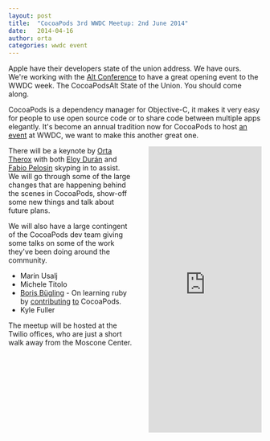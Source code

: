```yaml
---
layout: post
title:  "CocoaPods 3rd WWDC Meetup: 2nd June 2014"
date:   2014-04-16
author: orta
categories: wwdc event
---
```


Apple have their developers state of the union address. We have ours. We're working with the [Alt Conference](http://www.altconf.com) to have a great opening event to the WWDC week. The CocoaPodsAlt State of the Union. You should come along.

<!-- more -->

CocoaPods is a dependency manager for Objective-C, it makes it very easy for people to use open source code or to share code between multiple apps elegantly. It's become an annual tradition now for CocoaPods to host [an event](http://www.eventbrite.com/e/cocoapods-2nd-annual-wwdc-meetup-tickets-6887230893) at WWDC, we want to make this another great one. 

<iframe style="margin-left:32px;float:right; display:inline-block;" width="225" height="570" src="http://meetu.ps/2jKYMx" frameborder="0"></iframe>

There will be a keynote by [Orta Therox](http://orta.github.io) with both [Eloy Durán](https://twitter.com/alloy) and [Fabio Pelosin](https://twitter.com/fabiopelosin‎) skyping in to assist. We will go through some of the large changes that are happening behind the scenes in CocoaPods, show-off some new things and talk about future plans.

We will also have a large contingent of the CocoaPods dev team giving some talks on some of the work they've been doing around the community. 

* Marin Usalj
* Michele Titolo
* [Boris Bügling](http://vu0.org) - On learning ruby by [contributing](https://github.com/CocoaPods/Core/commits?author=neonichu) [to](https://github.com/CocoaPods/CocoaPods/commits?author=neonichu) CocoaPods.
* Kyle Fuller 

The meetup will be hosted at the Twilio offices, who are just a short walk away from the Moscone Center. 